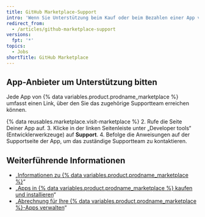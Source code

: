 ```yaml
---
title: GitHub Marketplace-Support
intro: 'Wenn Sie Unterstützung beim Kauf oder beim Bezahlen einer App von {% data variables.product.prodname_marketplace %} benötigen, wenden Sie sich an den {% data variables.contact.contact_support %}. Wenn Sie Hilfe beim Verwenden einer {% data variables.product.prodname_marketplace %}-App brauchen, wenden Sie sich an den Anbieter der jeweiligen App.'
redirect_from:
  - /articles/github-marketplace-support
versions:
  fpt: '*'
topics:
  - Jobs
shortTitle: GitHub Marketplace
---
```



## App-Anbieter um Unterstützung bitten

Jede App von {% data variables.product.prodname_marketplace %} umfasst einen Link, über den Sie das zugehörige Supportteam erreichen können.

{% data reusables.marketplace.visit-marketplace %}
2. Rufe die Seite Deiner App auf.
3. Klicke in der linken Seitenleiste unter „Developer tools“ (Entwicklerwerkzeuge) auf **Support**.
4. Befolge die Anweisungen auf der Supportseite der App, um das zuständige Supportteam zu kontaktieren.

## Weiterführende Informationen

- „[Informationen zu {% data variables.product.prodname_marketplace %}](/articles/about-github-marketplace)“
- „[Apps in {% data variables.product.prodname_marketplace %} kaufen und installieren](/articles/purchasing-and-installing-apps-in-github-marketplace)“
- „[Abrechnung für Ihre {% data variables.product.prodname_marketplace %}-Apps verwalten](/articles/managing-billing-for-github-marketplace-apps)“
